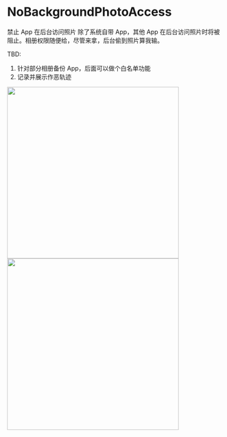 # NoBackgroundPhotoAccess
禁止 App 在后台访问照片 
除了系统自带 App，其他 App 在后台访问照片时将被阻止。相册权限随便给，尽管来拿，后台偷到照片算我输。

TBD: 
1. 针对部分相册备份 App，后面可以做个白名单功能 
2. 记录并展示作恶轨迹

<img src="https://github.com/twotreeszf/NoBackgroundPhotoAccess/raw/master/screen/1.jpg" width="400">    <img src="https://github.com/twotreeszf/NoBackgroundPhotoAccess/raw/master/screen/2.jpg" width="400">

